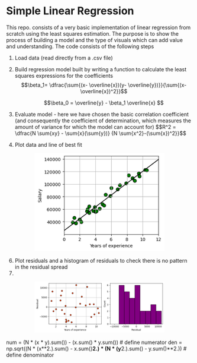 # Simple Linear Regression

This repo. consists of a very basic implementation of linear regression from scratch using the least squares estimation. The purpose is to show the process of building a model and the type of visuals which can add value and understanding.
The code consists of the following steps
  1. Load data (read directly from a .csv file)
  2. Build regression model built by writing a function to calculate the least squares expressions for the coefficients
     $$\beta_1= \dfrac{\sum{(x- \overline{x})(y- \overline{y})}}{\sum{(x- \overline{x})^2}}$$
     
     $$\beta_0 = \overline{y} - \beta_1 \overline{x} $$
  4. Evaluate model - here we have chosen the basic correlation coefficient (and consequently the coefficient of determination, which measures the amount of variance for which the model can account for)
   $$R^2 = \dfrac{N \sum{xy} - \sum{x}(\sum{y})}
{N \sum{x^2}-(\sum{x})^2}}$$

  6. Plot data and line of best fit
  
  <p align="center">
  <img src = "https://github.com/RobSLong/Data-Science/blob/main/Regression/linear_regression/figures/regression_line.png" width="350" />
  </p>
 
  6. Plot residuals and a histogram of residuals to check there is no pattern in the residual spread
  7. 
  <p align="center">
  <img src = "https://github.com/RobSLong/Data-Science/blob/main/Regression/linear_regression/figures/residuals.png" width="350" />
  </p>


 num = (N * (x * y).sum()) - (x.sum() * y.sum()) # define numerator
    den = np.sqrt((N * (x**2.).sum() - x.sum()**2.) * (N * (y**2.).sum() - y.sum()**2.)) # define denominator
